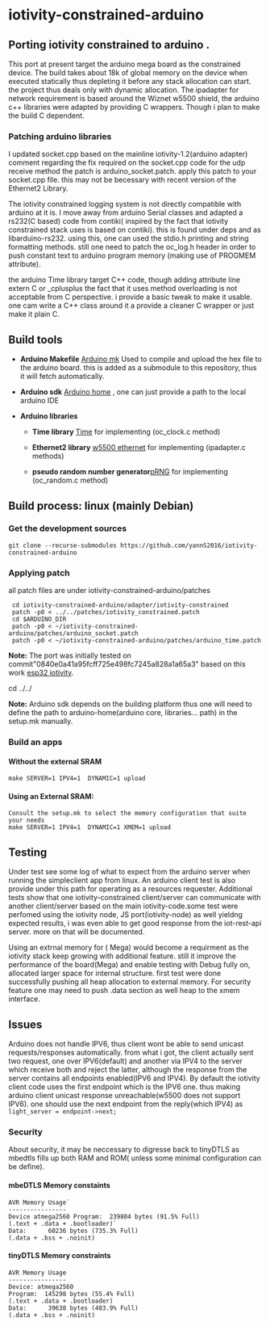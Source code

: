 # iotivity-constrained-arduino

## Porting iotivity constrained to arduino .

This port at present target the arduino mega board as the constrained device. The build takes about 18k of global memory on the device when executed statically thus depleting it before any stack allocation can start. the project thus deals only with dynamic allocation. The ipadapter for network requirement is based around the Wiznet w5500 shield,  the arduino c++ libraries were adapted by providing C wrappers. Though i plan to make the  build  C dependent.

### Patching arduino libraries 

I updated socket.cpp based on the mainline iotivity-1.2(arduino adapter) comment regarding the  fix required on the socket.cpp code for the udp receive method the patch is arduino_socket.patch. apply this patch to your socket.cpp file. this may not be becessary with recent version of the Ethernet2 Library.

The iotivity constrained logging system is not directly compatible with arduino at it is. I move away from arduino Serial classes and adapted a rs232(C based) code from contiki( inspired by the fact that iotivity constrained stack uses is based on contiki). this is found under deps and as libarduino-rs232. using this, one can used the stdio.h printing and string formatting methods. still one need to patch the oc_log.h header in order to push constant text to arduino program memory (making use of PROGMEM attribute). 

the arduino Time library target C++ code, though adding attribute line extern C or _cplusplus the fact that it uses method overloading
is not acceptable from C perspective. i provide a basic tweak to make it usable. one cam write a C++ class around it a provide a cleaner C wrapper or  just make it plain C.
       
## Build tools

- **Arduino Makefile** [Arduino mk](https://github.com/sudar/Arduino-Makefile) Used to compile and upload the hex file to the arduino board. this is added as a submodule to this repository, thus it will fetch automatically.

- **Arduino sdk** [Arduino home](https://github.com/arduino/ArduinoCore-avr.git) , one can just provide a path to the local arduino IDE

- **Arduino libraries**

   - **Time library** [Time](https://github.com/PaulStoffregen/Time) for implementing (oc_clock.c method)

   - **Ethernet2 library** [w5500 ethernet](https://github.com/adafruit/Ethernet2) for implementing (ipadapter.c methods)

   - **pseudo random number generator**[pRNG](https://github.com/leomil72/pRNG) for implementing (oc_random.c method)

## Build process: linux (mainly Debian) 

### Get the development sources

`git clone --recurse-submodules https://github.com/yannS2016/iotivity-constrained-arduino`

### Applying patch

all patch files are under iotivity-constrained-arduino/patches
```
 cd iotivity-constrained-arduino/adapter/iotivity-constrained 
 patch -p0 < ../../patches/iotivity_constrained.patch
 cd $ARDUINO_DIR
 patch -p0 < ~/iotivity-constrained-arduino/patches/arduino_socket.patch
 patch -p0 < ~/iotivity-constrained-arduino/patches/arduino_time.patch
```
**Note:** The port was initially tested on commit"0840e0a41a95fcff725e498fc7245a828a1a65a3" based on this work [esp32 iotivity](https://github.com/espressif/esp32-iotivity).

cd ../../

**Note:** Arduino sdk depends on the building platform thus one will need to define the path to arduino-home(arduino core, libraries... path) in the setup.mk manually.

### Build an apps
#### Without the external SRAM
`make SERVER=1 IPV4=1  DYNAMIC=1 upload`
#### Using an External SRAM: 
```
Consult the setup.mk to select the memory configuration that suite your needs
make SERVER=1 IPV4=1  DYNAMIC=1 XMEM=1 upload
```
## Testing
Under test  see some log of what to expect from the arduino server when running the simpleclient app from linux. An arduino
client test is also provide under this path for operating as a resources requester. Additional tests show that one iotivity-constrained client/server can communicate with another client/server based on the main iotivity-code.some test were perfomed using the  iotivity node,  JS port(iotivity-node) as well yieldng expected results, i was even able to get good response from the iot-rest-api server. more on that will be documented. 

Using an extrnal memory for ( Mega) would become a requirment as the iotivity stack keep growing with additional feature. still it improve the performance of the board(Mega) and enable testing with Debug fully on, allocated larger space for internal structure. first test were done successfully pushing all heap allocation to external memory. For security feature one may need to push .data section as well heap to the xmem interface.  

## Issues
Arduino does not handle IPV6, thus client wont be able to send unicast requests/responses automatically. from what i got, the client actually sent two request, one over IPV6(default) and another via IPV4 to the server which  receive both and reject the latter, although the response from the server contains all endpoints enabled(IPV6 and IPV4). By default the iotivity client code uses the first endpoint which is the IPV6 one. thus making arduino client unicast response unreachable(w5500 does not support IPV6). one should use the next endpoint from the reply(which IPV4) as `light_server = endpoint->next;`
### Security
About security, it may be neccessary to digresse back to tinyDTLS as mbedtls fills up both RAM and ROM( unless some minimal configuration can be define). 
#### mbeDTLS Memory constaints
```
AVR Memory Usage`
----------------
Device atmega2560 Program:  239804 bytes (91.5% Full)
(.text + .data + .bootloader)`
Data:      60236 bytes (735.3% Full)
(.data + .bss + .noinit)
```
#### tinyDTLS Memory constraints
```
AVR Memory Usage
----------------
Device: atmega2560
Program:  145298 bytes (55.4% Full)
(.text + .data + .bootloader)
Data:      39638 bytes (483.9% Full)
(.data + .bss + .noinit)

```
	
